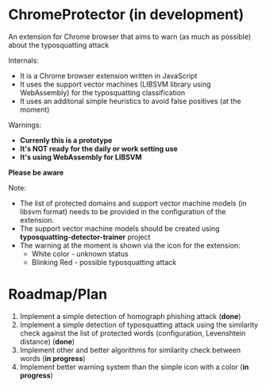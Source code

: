 # ChromeProtector (in development)
An extension for Chrome browser that aims to warn (as much as possible) about the typosquatting attack

Internals:
 - It is a Chrome browser extension written in JavaScript
 - It uses the support vector machines (LIBSVM library using WebAssembly) for the typosquatting classification
 - It uses an additonal simple heuristics to avoid false positives (at the moment)

Warnings:
 -  **Currenly this is a prototype**
 -  **It's NOT ready for the daily or work setting use**
 -  **It's using WebAssembly for LIBSVM**

**Please be aware**

Note: 
 - The list of protected domains and support vector machine models (in libsvm format) needs to be provided in the configuration of the extension.
 - The support vector machine models should be created using **typosquatting-detector-trainer** project
 - The warning at the moment is shown via the icon for the extension:
   - White color - unknown status
   - Blinking Red - possible typosquatting attack

# Roadmap/Plan

1. Implement a simple detection of homograph phishing attack (**done**)
2. Implement a simple detection of typosquatting attack using the similarity check against the list of protected words (configuration, Levenshtein distance) (**done**)
3. Implement other and better algorithms for similarity check between words (**in progress**)
4. Implement better warning system than the simple icon with a color (**in progress**)